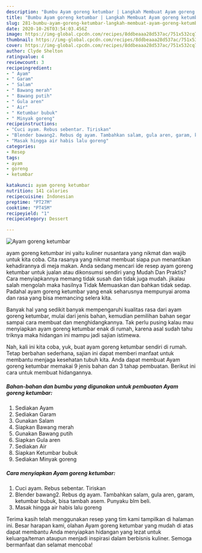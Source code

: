 ```yaml
---
description: "Bumbu Ayam goreng ketumbar | Langkah Membuat Ayam goreng ketumbar Yang Lezat Sekali"
title: "Bumbu Ayam goreng ketumbar | Langkah Membuat Ayam goreng ketumbar Yang Lezat Sekali"
slug: 281-bumbu-ayam-goreng-ketumbar-langkah-membuat-ayam-goreng-ketumbar-yang-lezat-sekali
date: 2020-10-26T03:54:03.456Z
image: https://img-global.cpcdn.com/recipes/8ddbeaaa28d537ac/751x532cq70/ayam-goreng-ketumbar-foto-resep-utama.jpg
thumbnail: https://img-global.cpcdn.com/recipes/8ddbeaaa28d537ac/751x532cq70/ayam-goreng-ketumbar-foto-resep-utama.jpg
cover: https://img-global.cpcdn.com/recipes/8ddbeaaa28d537ac/751x532cq70/ayam-goreng-ketumbar-foto-resep-utama.jpg
author: Clyde Shelton
ratingvalue: 4
reviewcount: 3
recipeingredient:
- " Ayam"
- " Garam"
- " Salam"
- " Bawang merah"
- " Bawang putih"
- " Gula aren"
- " Air"
- " Ketumbar bubuk"
- " Minyak goreng"
recipeinstructions:
- "Cuci ayam. Rebus sebentar. Tiriskan"
- "Blender bawang2. Rebus dg ayam. Tambahkan salam, gula aren, garam, ketumbar bubuk, bisa tambah asem. Punyaku blm beli."
- "Masak hingga air habis lalu goreng"
categories:
- Resep
tags:
- ayam
- goreng
- ketumbar

katakunci: ayam goreng ketumbar 
nutrition: 141 calories
recipecuisine: Indonesian
preptime: "PT27M"
cooktime: "PT45M"
recipeyield: "1"
recipecategory: Dessert

---
```



![Ayam goreng ketumbar](https://img-global.cpcdn.com/recipes/8ddbeaaa28d537ac/751x532cq70/ayam-goreng-ketumbar-foto-resep-utama.jpg)


ayam goreng ketumbar ini yaitu kuliner nusantara yang nikmat dan wajib untuk kita coba. Cita rasanya yang nikmat membuat siapa pun menantikan kehadirannya di meja makan.
Anda sedang mencari ide resep ayam goreng ketumbar untuk jualan atau dikonsumsi sendiri yang Mudah Dan Praktis? Cara menyiapkannya memang tidak susah dan tidak juga mudah. jikalau salah mengolah maka hasilnya Tidak Memuaskan dan bahkan tidak sedap. Padahal ayam goreng ketumbar yang enak seharusnya mempunyai aroma dan rasa yang bisa memancing selera kita.



Banyak hal yang sedikit banyak mempengaruhi kualitas rasa dari ayam goreng ketumbar, mulai dari jenis bahan, kemudian pemilihan bahan segar sampai cara membuat dan menghidangkannya. Tak perlu pusing kalau mau menyiapkan ayam goreng ketumbar enak di rumah, karena asal sudah tahu triknya maka hidangan ini mampu jadi sajian istimewa.


Nah, kali ini kita coba, yuk, buat ayam goreng ketumbar sendiri di rumah. Tetap berbahan sederhana, sajian ini dapat memberi manfaat untuk membantu menjaga kesehatan tubuh kita. Anda dapat membuat Ayam goreng ketumbar memakai 9 jenis bahan dan 3 tahap pembuatan. Berikut ini cara untuk membuat hidangannya.

<!--inarticleads1-->

##### Bahan-bahan dan bumbu yang digunakan untuk pembuatan Ayam goreng ketumbar:

1. Sediakan  Ayam
1. Sediakan  Garam
1. Gunakan  Salam
1. Siapkan  Bawang merah
1. Gunakan  Bawang putih
1. Siapkan  Gula aren
1. Sediakan  Air
1. Siapkan  Ketumbar bubuk
1. Sediakan  Minyak goreng




<!--inarticleads2-->

##### Cara menyiapkan Ayam goreng ketumbar:

1. Cuci ayam. Rebus sebentar. Tiriskan
1. Blender bawang2. Rebus dg ayam. Tambahkan salam, gula aren, garam, ketumbar bubuk, bisa tambah asem. Punyaku blm beli.
1. Masak hingga air habis lalu goreng




Terima kasih telah menggunakan resep yang tim kami tampilkan di halaman ini. Besar harapan kami, olahan Ayam goreng ketumbar yang mudah di atas dapat membantu Anda menyiapkan hidangan yang lezat untuk keluarga/teman ataupun menjadi inspirasi dalam berbisnis kuliner. Semoga bermanfaat dan selamat mencoba!
